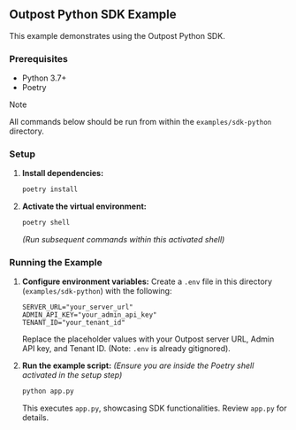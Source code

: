 ## Outpost Python SDK Example

This example demonstrates using the Outpost Python SDK.

### Prerequisites

*   Python 3.7+
*   Poetry

> [!NOTE]
> All commands below should be run from within the `examples/sdk-python` directory.

### Setup

1.  **Install dependencies:**
    ```bash
    poetry install
    ```
2.  **Activate the virtual environment:**
    ```bash
    poetry shell
    ```
    *(Run subsequent commands within this activated shell)*

### Running the Example

1.  **Configure environment variables:**
    Create a `.env` file in this directory (`examples/sdk-python`) with the following:
    ```dotenv
    SERVER_URL="your_server_url"
    ADMIN_API_KEY="your_admin_api_key"
    TENANT_ID="your_tenant_id"
    ```
    Replace the placeholder values with your Outpost server URL, Admin API key, and Tenant ID. (Note: `.env` is already gitignored).

2.  **Run the example script:**
    *(Ensure you are inside the Poetry shell activated in the setup step)*
    ```bash
    python app.py
    ```

    This executes `app.py`, showcasing SDK functionalities. Review `app.py` for details.